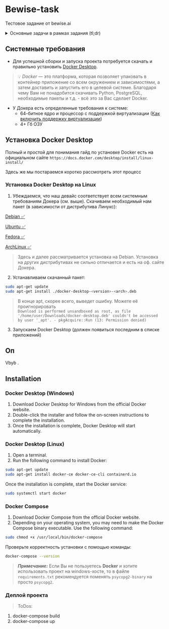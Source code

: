 # Bewise-task

Тестовое задание от bewise.ai


<details>
  <summary>Основные задачи в рамках задания (tl;dr)</summary>

1. С помощью Docker (предпочтительно - docker-compose) развернуть образ с любой опенсорсной СУБД (предпочтительно - PostgreSQL). Предоставить все необходимые скрипты и конфигурационные (docker/compose) файлы для развертывания СУБД, а также инструкции для подключения к ней. Необходимо обеспечить сохранность данных при рестарте контейнера (то есть - использовать volume-ы для хранения файлов СУБД на хост-машине).

2. Реализовать на Python3 простой веб сервис (с помощью FastAPI или Flask, например), выполняющий следующие функции:
В сервисе должно быть реализовано REST API, принимающее на вход POST запросы с содержимым вида {"questions_num": integer}  ;

После получения запроса сервис, в свою очередь, запрашивает с публичного API (англоязычные вопросы для викторин) https://jservice.io/api/random?count=1 указанное в полученном запросе количество вопросов.
Далее, полученные ответы должны сохраняться в базе данных из п. 1, причем сохранена должна быть как минимум следующая информация (название колонок и типы данный можете выбрать сами, также можете добавлять свои колонки): 1. ID вопроса, 2. Текст вопроса, 3. Текст ответа, 4. - Дата создания вопроса. В случае, если в БД имеется такой же вопрос, к публичному API с викторинами должны выполняться дополнительные запросы до тех пор, пока не будет получен уникальный вопрос для викторины.
Ответом на запрос из п.2.a должен быть предыдущей сохранённый вопрос для викторины. В случае его отсутствия - пустой объект.

3. В репозитории с заданием должны быть предоставлены инструкции по сборке докер-образа с сервисом из п. 2., его настройке и запуску. А также пример запроса к POST API сервиса.

4. Желательно при выполнении задания использовать docker-compose, SqlAalchemy, аннотацию типов.
</details>

## Системные требования

- Для успешной сборки и запуска проекта потребуется скачать и правильно установить [Docker Desktop](https://docs.docker.com/desktop/).
> 💡 *Docker* — это платформа, которая позволяет упаковать в контейнер приложение со всем окружением и зависимостями, а затем доставить и запустить его в целевой системе. Благодаря чему Вам не понадобится скачивать Python, PostgreSQL, необходимые пакеты и т.д. - всё это за Вас сделает Docker.
- У Докера есть определенные требования к системе:
  - 64-битное ядро и процессор с поддержкой виртуализации ([Как включить поддержку виртуализации](https://remontka.pro/enable-virtualization/))
  - 4+ Гб ОЗУ

## Установка Docker Desktop

Полный и простой для понимания гайд по установке Docker есть на официальном сайте `https://docs.docker.com/desktop/install/linux-install/`

Здесь же мы постараемся коротко рассмотреть этот процесс

### Установка Docker Desktop на Linux

1. Убеждаемся, что наш девайс соответствует всем системным требованиям Докера (см. выше). Скачиваем необходимый нам пакет (в зависимости от дистрибутива Линукс):

[Debian ✅](https://docs.docker.com/desktop/install/debian/)  

[Ubuntu ✅](https://docs.docker.com/desktop/install/ubuntu/)  

[Fedora ✅](https://docs.docker.com/desktop/install/fedora/)  

[ArchLinux ✅](https://docs.docker.com/desktop/install/archlinux/)  

> Здесь и далее рассматривается установка на Debian. Установка на других дистрибутивах не сильно отличается и есть на оф. сайте Докера.

2. Устанавливаем скачанный пакет:
```sh
sudo apt-get update
sudo apt-get install ./docker-desktop-<version>-<arch>.deb
```
> В конце apt, скорее всего, выведет ошибку. Можете её проигнорировать  
`Download is performed unsandboxed as root, as file '/home/user/Downloads/docker-desktop.deb' couldn't be accessed by user '_apt'. - pkgAcquire::Run (13: Permission denied)`

3. Запускаем Docker Desktop (должен появиться последним в списке приложений)




## Оп

Vbyb .

## Installation

### Docker Desktop (Windows)

1. Download Docker Desktop for Windows from the official Docker website.
2. Double-click the installer and follow the on-screen instructions to complete the installation.
3. Once the installation is complete, Docker Desktop will start automatically.

### Docker Desktop (Linux)

1. Open a terminal.
2. Run the following command to install Docker:

```bash
sudo apt-get update
sudo apt-get install docker-ce docker-ce-cli containerd.io
```

Once the installation is complete, start the Docker service:
```bash
sudo systemctl start docker
```

### Docker Compose
1. Download Docker Compose from the official Docker website.
2. Depending on your operating system, you may need to make the Docker Compose binary executable. Use the following command:
```bash
sudo chmod +x /usr/local/bin/docker-compose
```
Проверьте корректность установки с помощью команды:
```bash
docker-compose --version
```

> **_Примечание:_** Если Вы не пользуетесь **Docker** и хотите использовать проект на windows-хосте, то в файле `requirements.txt` рекомендуется поменять `psycopg2-binary` на просто `psycopg2`.

### Деплой проекта





> ToDos:

1. docker-compose build
2. docker-compose up